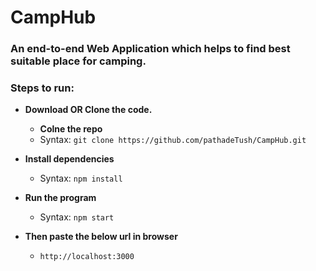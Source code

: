 # CampHub

### An end-to-end Web Application which helps to find best suitable place for camping. 

### Steps to run:

- **Download OR Clone the code.**
  - **Colne the repo**
  - Syntax: `git clone https://github.com/pathadeTush/CampHub.git`

- **Install dependencies**
  - Syntax: `npm install`

- **Run the program**
  - Syntax: `npm start`
  
- **Then paste the below url in browser**
  - `http://localhost:3000`

